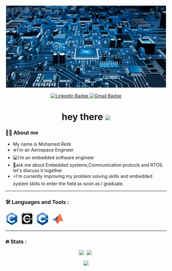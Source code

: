 
<p id="header" align="center">
  <img src="Icons/Embedded.jpg" width="500"/>
<p>
<div id="header" align="center">
  <a href="https://www.linkedin.com/in/mohamed-rezk-bayoumi-a486a41b9/">
    <img src="https://img.shields.io/badge/LinkedIn-blue?style=for-the-badge&logo=linkedin&logoColor=white" alt="LinkedIn Badge"/>
  </a>
  <a href="mrezk880@gmail.com">
    <img src="https://img.shields.io/badge/Gmail-white?logo=Gmail&logocolor=orange&style=for-the-badge" alt="Gmail Badge"/>
  </a>
</div>
<h1 align="center">
  hey there
  <img src="https://media.giphy.com/media/hvRJCLFzcasrR4ia7z/giphy.gif" width="30px"/>
</h1>

### 👨‍💻  About me
-  My name is Mohamed Rezk
- ✈️I'm an  Aerospace Engineer
- 💻I'm an embedded software engineer
- 🔭ask me about Embedded systems,Communication protocls and RTOS. let's discuss it together
- ⚡I'm currently improving my problem solving skills and embedded system skills to enter the field as soon as I graduate.


---
### 🛠️ Languages and Tools :
<div>
  <img src="https://github.com/devicons/devicon/blob/master/icons/c/c-original.svg" title="C" alt="C" width="40" height="40"/>&nbsp;
  <img src="https://github.com/devicons/devicon/blob/master/icons/embeddedc/embeddedc-original-wordmark.svg" title="ُEmbedded C" alt="Embedded C" width="40" height="40"/>&nbsp;
  <img src="https://github.com/devicons/devicon/blob/master/icons/cplusplus/cplusplus-original.svg" title="C++" alt="C++" width="40" height="40"/>&nbsp;
  <img src="https://github.com/devicons/devicon/blob/master/icons/matlab/matlab-original.svg" title="MATLAB" alt="MATLAB" width="40" height="40"/>&nbsp;
</div>

---
### 🔥 Stats :
<div align="center">
  <img src="http://github-readme-streak-stats.herokuapp.com?user=Mrezk2702&theme=dark&mode=weekly"/>&nbsp;
  <img src="https://github-readme-stats.vercel.app/api?username=Mrezk2702&show_icons=true&theme=dark"/>&nbsp;
  </div>
<p align="center">
  <img  src="https://github-readme-stats.vercel.app/api/top-langs/?username=Mrezk2702&hide_progress=true&theme=dark">
</p>





<!---
Mrezk2702/Mrezk2702 is a ✨ special ✨ repository because its `README.md` (this file) appears on your GitHub profile.
You can click the Preview link to take a look at your changes.
--->
